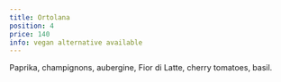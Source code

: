 ```yaml
---
title: Ortolana
position: 4
price: 140
info: vegan alternative available
---
```


Paprika, champignons, aubergine, Fior di Latte, cherry tomatoes, basil.